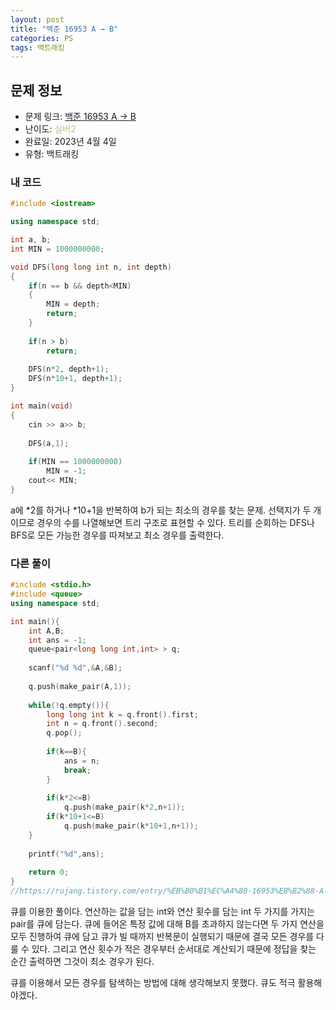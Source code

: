 ```yaml
---
layout: post
title: "백준 16953 A → B"
categories: PS
tags: 백트래킹
---
```


## 문제 정보
- 문제 링크: [백준 16953 A → B](https://www.acmicpc.net/problem/16953)
- 난이도: <span style="color:#B5C78A">실버2</span>
- 완료일: 2023년 4월 4일
- 유형: 백트래킹

### 내 코드

```C++
#include <iostream>

using namespace std;

int a, b;
int MIN = 1000000000;

void DFS(long long int n, int depth)
{
	if(n == b && depth<MIN)
	{
		MIN = depth;
		return;
	}
	
	if(n > b)
		return;
	
	DFS(n*2, depth+1);
	DFS(n*10+1, depth+1);
}

int main(void)
{
	cin >> a>> b;
	
	DFS(a,1);
	
	if(MIN == 1000000000)
		MIN = -1;
	cout<< MIN;
}
```

a에 *2를 하거나 *10+1을 반복하여 b가 되는 최소의 경우를 찾는 문제. 선택지가 두 개 이므로 경우의 수를 나열해보면 트리 구조로 표현할 수 있다. 트리를 순회하는 DFS나 BFS로 모든 가능한 경우를 따져보고 최소 경우를 출력한다.

### 다른 풀이

```C++
#include <stdio.h>
#include <queue>
using namespace std;

int main(){
	int A,B;
	int ans = -1;
	queue<pair<long long int,int> > q;
	
	scanf("%d %d",&A,&B);
	
	q.push(make_pair(A,1));
	
	while(!q.empty()){
		long long int k = q.front().first;
		int n = q.front().second;
		q.pop();
		
		if(k==B){
			ans = n;
			break;
		}
		
		if(k*2<=B)
			q.push(make_pair(k*2,n+1));
		if(k*10+1<=B)
			q.push(make_pair(k*10+1,n+1));
	}
	
	printf("%d",ans);
	
	return 0;
}
//https://rujang.tistory.com/entry/%EB%B0%B1%EC%A4%80-16953%EB%B2%88-A-%E2%86%92-B-CC
```

큐를 이용한 풀이다. 연산하는 값을 담는 int와 연산 횟수를 담는 int 두 가지를 가지는 pair를 큐에 담는다. 큐에 들어온 특정 값에 대해 B를 초과하지 않는다면 두 가지 연산을 모두 진행하여 큐에 담고 큐가 빌 때까지 반복문이 실행되기 때문에 결국 모든 경우를 다룰 수 있다. 그리고 연산 횟수가 적은 경우부터 순서대로 계산되기 때문에 정답을 찾는 순간 출력하면 그것이 최소 경우가 된다. 

큐를 이용해서 모든 경우를 탐색하는 방법에 대해 생각해보지 못했다. 큐도 적극 활용해야겠다.
